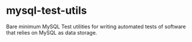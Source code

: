 # mysql-test-utils
Bare minimum MySQL Test utilities for writing automated tests of software that relies on MySQL as data storage.
